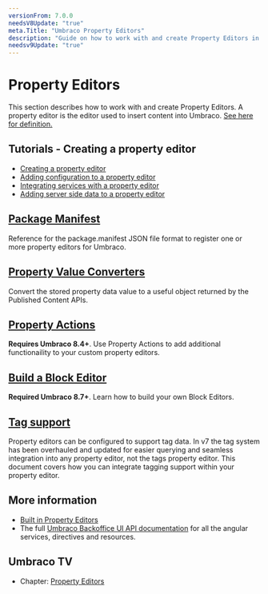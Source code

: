 ```yaml
---
versionFrom: 7.0.0
needsV8Update: "true"
meta.Title: "Umbraco Property Editors"
description: "Guide on how to work with and create Property Editors in Umbraco"
needsv9Update: "true"
---
```


# Property Editors

This section describes how to work with and create Property Editors. A property editor is the editor used to insert content into Umbraco. [See here for definition.](../../Getting-Started/Backoffice/Property-Editors/)

## Tutorials - Creating a property editor

* [Creating a property editor](../../Tutorials/Creating-a-Property-Editor/)
* [Adding configuration to a property editor](../../Tutorials/Creating-a-Property-Editor/part-2.md)
* [Integrating services with a property editor](../../Tutorials/Creating-a-Property-Editor/part-3.md)
* [Adding server side data to a property editor](../../Tutorials/Creating-a-Property-Editor/part-4.md)

## [Package Manifest](Package-Manifest/index.md)

Reference for the package.manifest JSON file format to register one or more property editors for Umbraco.

## [Property Value Converters](Property-Value-Converters/index.md)

Convert the stored property data value to a useful object returned by the Published Content APIs.

## [Property Actions](Property-Actions/)

**Requires Umbraco 8.4+**. Use Property Actions to add additional functionaility to your custom property editors.

## [Build a Block Editor](Build-a-Block-Editor/index.md)

**Required Umbraco 8.7+**. Learn how to build your own Block Editors.

## [Tag support](tag-support.md)

Property editors can be configured to support tag data. In v7 the tag system has been overhauled and updated for easier querying and seamless integration into any property editor, not the tags property editor. This document covers how you can integrate tagging support within your property editor.

## More information

* [Built in Property Editors](../../Getting-Started/Backoffice/Property-Editors/Built-in-Property-Editors/)
* The full [Umbraco Backoffice UI API documentation](../../../apidocs/v8/ui/) for all the angular services, directives and resources.

## Umbraco TV

* Chapter: [Property Editors](https://umbraco.tv/videos/umbraco-v7/developer/extending/property-editors/)
